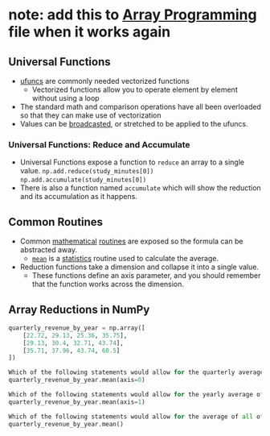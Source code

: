 # note: add this to [Array Programming](https://github.com/mchez808/treehouse/blob/master/intermediate-python/numpy/Unit%203%20-%20Array%20Programming.ipynb) file when it works again

## Universal Functions
* [ufuncs](https://docs.scipy.org/doc/numpy/reference/ufuncs.html) are commonly needed vectorized functions
  * Vectorized functions allow you to operate element by element without using a loop
* The standard math and comparison operations have all been overloaded so that they can make use of vectorization
* Values can be [broadcasted](https://docs.scipy.org/doc/numpy/user/basics.broadcasting.html), or stretched to be applied to the ufuncs.

### Universal Functions: Reduce and Accumulate
* Universal Functions expose a function to `reduce` an array to a single value.
`np.add.reduce(study_minutes[0])`
`np.add.accumulate(study_minutes[0])`
* There is also a function named `accumulate` which will show the reduction and its accumulation as it happens.

## Common Routines
* Common [mathematical](https://docs.scipy.org/doc/numpy-1.14.0/reference/routines.math.html) [routines](https://docs.scipy.org/doc/numpy-1.14.0/reference/routines.html) are exposed so the formula can be abstracted away.
    * [`mean`](https://docs.scipy.org/doc/numpy-1.14.0/reference/generated/numpy.mean.html#numpy.mean) is a [statistics](https://docs.scipy.org/doc/numpy-1.14.0/reference/routines.statistics.html) routine used to calculate the average.
* Reduction functions take a dimension and collapse it into a single value.
    * These functions define an axis parameter, and you should remember that the function works across the dimension.

## Array Reductions in NumPy

```Python
quarterly_revenue_by_year = np.array([
    [22.72, 29.13, 25.36, 35.75],
    [29.13, 30.4, 32.71, 43.74],
    [35.71, 37.96, 43.74, 60.5]
])

Which of the following statements would allow for the quarterly average across the years?
quarterly_revenue_by_year.mean(axis=0)

Which of the following statements would allow for the yearly average of all quarters?
quarterly_revenue_by_year.mean(axis=1)

Which of the following statements would allow for the average of all of the quarters and years?
quarterly_revenue_by_year.mean()
```

